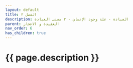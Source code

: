 ```yaml
---
layout: default
title: الفصل ٣
description: العبادة - علة وجود الإنسان - ٢ معنى العبادة
parent: العقيدة و الاعجاز
nav_order: 6
has_children: true
---
```


# {{ page.description }}
